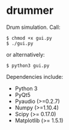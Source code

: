 # drummer
Drum simulation.  Call:

    $ chmod +x gui.py
    $ ./gui.py

or alternatively:

    $ python3 gui.py

Dependencies include:
* Python 3
* PyQt5
* Pyaudio (>=0.2.7)
* Numpy (>=1.10.4)
* Scipy (>= 0.17.0)
* Matplotlib (>= 1.5.1)
